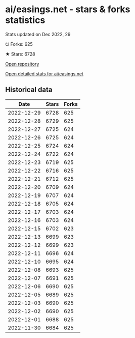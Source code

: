# ai/easings.net - stars & forks statistics

Stats updated on Dec 2022, 29

☋ Forks: 625

★ Stars: 6728

[Open repository](https://github.com/ai/easings.net)

[Open detailed stats for ai/easings.net](https://reviewgithub.com/rep/ai/easings.net)

## Historical data
| Date | Stars | Forks |
|------|-------|-------|
| 2022-12-29 | 6728 | 625 | 
| 2022-12-28 | 6729 | 625 | 
| 2022-12-27 | 6725 | 624 | 
| 2022-12-26 | 6725 | 624 | 
| 2022-12-25 | 6724 | 624 | 
| 2022-12-24 | 6722 | 624 | 
| 2022-12-23 | 6719 | 625 | 
| 2022-12-22 | 6716 | 625 | 
| 2022-12-21 | 6712 | 625 | 
| 2022-12-20 | 6709 | 624 | 
| 2022-12-19 | 6707 | 624 | 
| 2022-12-18 | 6705 | 624 | 
| 2022-12-17 | 6703 | 624 | 
| 2022-12-16 | 6703 | 624 | 
| 2022-12-15 | 6702 | 623 | 
| 2022-12-13 | 6699 | 623 | 
| 2022-12-12 | 6699 | 623 | 
| 2022-12-11 | 6696 | 624 | 
| 2022-12-10 | 6695 | 624 | 
| 2022-12-08 | 6693 | 625 | 
| 2022-12-07 | 6691 | 625 | 
| 2022-12-06 | 6690 | 625 | 
| 2022-12-05 | 6689 | 625 | 
| 2022-12-03 | 6690 | 625 | 
| 2022-12-02 | 6690 | 625 | 
| 2022-12-01 | 6688 | 625 | 
| 2022-11-30 | 6684 | 625 | 

